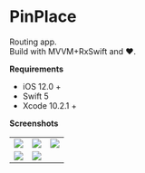 # PinPlace

Routing app.</br>
Build with MVVM+RxSwift and ❤️.

<b> Requirements </b>
 - iOS 12.0 +
 - Swift 5
 - Xcode 10.2.1 +

<b> Screenshots </b>
<table style="width:100%">
  <tr>
    <td><img src="https://github.com/artemkalinovsky/PinPlace/blob/master/PinPlace/Screenshots/Simulator%20Screen%20Shot%20Jun%2021%2C%202016%2C%2013.03.08.png"/></td>
    <td><img src="https://github.com/artemkalinovsky/PinPlace/blob/master/PinPlace/Screenshots/Simulator%20Screen%20Shot%20Jun%2021%2C%202016%2C%2013.03.15.png"/></td>
    <td><img src="https://github.com/artemkalinovsky/PinPlace/blob/master/PinPlace/Screenshots/Simulator%20Screen%20Shot%20Jun%2021%2C%202016%2C%2013.10.13.png"/></td>	
  </tr>
  <tr>
     <td><img src="https://github.com/artemkalinovsky/PinPlace/blob/master/PinPlace/Screenshots/Simulator%20Screen%20Shot%20Jun%2021%2C%202016%2C%2013.03.25.png"/></td>
      <td><img src="https://github.com/artemkalinovsky/PinPlace/blob/master/PinPlace/Screenshots/Simulator%20Screen%20Shot%20Jun%2021%2C%202016%2C%2013.03.37.png"/></td>
  </tr>
</table>
